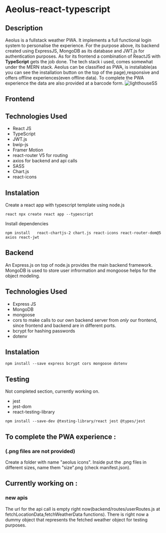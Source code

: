 # Aeolus-react-typescript

## Description<br>

Aeolus is a fullstack weather PWA. It implements a full functional login system to personalise the experience. For the purpose above, its backend created using ExpressJS, MongoDB as its database and JWT.js for authentication purposes. As for its frontend a combination of ReactJS with **TypeScript** gets the job done. The tech stack i used, comes somewhat under the MERN stack. Aeolus can be classified as PWA, is installable(as you can see the installation button on the top of the page),responsive and offers offline experiences(even offline data). To complete the PWA experience the data are also provided at a barcode form.
![lighthouseSS](https://user-images.githubusercontent.com/25753991/162470257-4f96d26c-fc53-4e2a-858b-a90729ae3331.jpg)

## Frontend<br>

## Technologies Used<br>

* React JS
* TypeScript
* JWT.js 
* bwip-js
* Framer Motion
* react-router V5 for routing 
* axios for backend and api calls
* SASS
* Chart.js 
* react-icons

## Instalation<br>

Create a react app with typescript template using node.js

```
react npx create react app --typescript

```
Install dependencies

```
npm install   react-chartjs-2 chart.js react-icons react-router-dom@5 axios react-jwt

```


## Backend<br>

An Express.js on top of node.js provides the main backend framework. MongoDB is used to store user infrormation and mongoose helps for the object modeling.

## Technologies Used<br>

* Express JS
* MongoDB
* mongoose
* cors to make calls to our own backend server from *only* our frontend, since frontend and backend are in different ports.
* bcrypt for hashing passwords
* dotenv

## Instalation<br>

```
npm install --save express bcrypt cors mongoose dotenv

```

## Testing<br>

Not completed section, currently working on.

* jest
* jest-dom
* react-testing-library


```
npm install --save-dev @testing-library/react jest @types/jest

```

## To complete the PWA experience  : <br>
### (.png files are not provided)<br>

Create a folder with name "aeolus icons". Inside put the .png files in different sizes, name them "size".png (check manifest.json). 

## Currently working on :<br>

### new apis
The url for the api call is empty right now(backend/routes/userRoutes.js at fetchLocationData,fetchWeatherData functions).
There is right now a dummy object that represents the fetched weather object for testing purposes.





